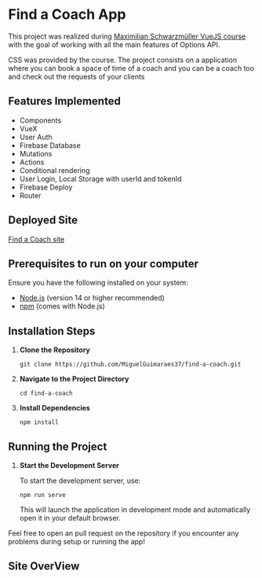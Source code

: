 <h1>Find a Coach App</h1>

<p>
  This project was realized during 
  <a href="https://www.udemy.com/course/vuejs-2-the-complete-guide/" target="_blank">
    Maximilian Schwarzmüller VueJS course
  </a> 
  with the goal of working with all the main features of Options API.
</p>

<p>
  CSS was provided by the course. The project consists on a application where you can book
  a space of time of a coach and you can be a coach too and check out the requests of your
  clients
</p>

<h2>Features Implemented</h2>

<ul>
  <li>Components</li>
  <li>VueX</li>
  <li>User Auth</li>
  <li>Firebase Database</li>
  <li>Mutations</li>
  <li>Actions</li>
  <li>Conditional rendering</li>
  <li>User Login, Local Storage with userId and tokenId</li>
  <li>Firebase Deploy</li>
  <li>Router</li>
</ul>

<h2>Deployed Site</h2>
<p><a href="https://main-project-vue-2e40e.web.app" target="_blank">Find a Coach site</a></p>
  
  <h2>Prerequisites to run on your computer</h2>
  <p>Ensure you have the following installed on your system:</p>
  <ul>
    <li><a href="https://nodejs.org/" target="_blank">Node.js</a> (version 14 or higher recommended)</li>
    <li><a href="https://www.npmjs.com/" target="_blank">npm</a> (comes with Node.js)</li>
  </ul>
  
  <h2>Installation Steps</h2>
  <ol>
    <li>
      <strong>Clone the Repository</strong>  
      <pre><code>git clone https://github.com/MiguelGuimaraes37/find-a-coach.git</code></pre>
    </li>
    <li>
      <strong>Navigate to the Project Directory</strong>  
      <pre><code>cd find-a-coach</code></pre>
    </li>
    <li>
      <strong>Install Dependencies</strong>  
      <pre><code>npm install</code></pre>
    </li>
  </ol>
  
  <h2>Running the Project</h2>
  <ol>
    <li>
      <strong>Start the Development Server</strong>  
      <p>To start the development server, use:</p>
      <pre><code>npm run serve</code></pre>
      <p>This will launch the application in development mode and automatically open it in your default browser.</p>
    </li>
  </ol>
  
  <p>
    Feel free to open an pull request on the repository if you encounter any problems during setup or running the app!
  </p>

  <h2>Site  OverView</h2>

  <img src=""></img>

  
